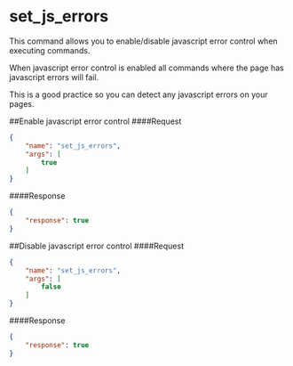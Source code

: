 set_js_errors
=============
This command allows you to enable/disable javascript error control when executing commands.

When javascript error control is enabled all commands where the page has javascript errors will fail.

This is a good practice so you can detect any javascript errors on your pages.


##Enable javascript error control
####Request
```json
{
    "name": "set_js_errors",
    "args": [
        true
    ]
}
```
####Response
```json
{
    "response": true
}
```
##Disable javascript error control
####Request
```json
{
    "name": "set_js_errors",
    "args": [
        false
    ]
}
```
####Response
```json
{
    "response": true
}
```

